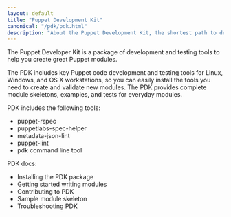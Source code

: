 ```yaml
---
layout: default
title: "Puppet Development Kit"
canonical: "/pdk/pdk.html"
description: "About the Puppet Development Kit, the shortest path to developing better Puppet code."
---
```


The Puppet Developer Kit is a package of development and testing tools to help you create great Puppet modules.

The PDK includes key Puppet code development and testing tools for Linux, Windows, and OS X workstations, so you can easily install the tools you need to create and validate new modules. The PDK provides complete module skeletons, examples, and tests for everyday modules.

PDK includes the following tools:

* puppet-rspec
* puppetlabs-spec-helper
* metadata-json-lint
* puppet-lint
* pdk command line tool

PDK docs:

* Installing the PDK package
* Getting started writing modules
* Contributing to PDK
* Sample module skeleton
* Troubleshooting PDK